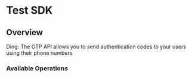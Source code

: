 # Test SDK


## Overview

Ding: The OTP API allows you to send authentication codes to your users using their phone numbers

### Available Operations

